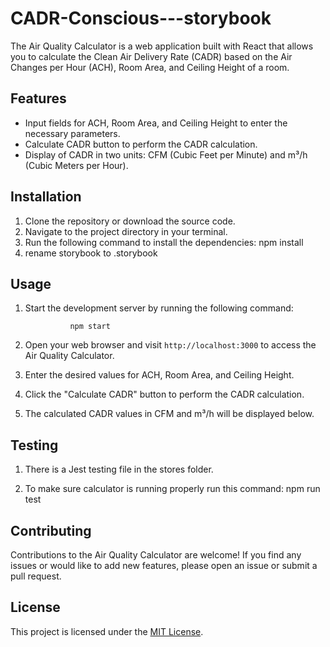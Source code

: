 # CADR-Conscious---storybook
The Air Quality Calculator is a web application built with React that allows you to calculate the Clean Air Delivery Rate (CADR) based on the Air Changes per Hour (ACH), Room Area, and Ceiling Height of a room.

## Features

- Input fields for ACH, Room Area, and Ceiling Height to enter the necessary parameters.
- Calculate CADR button to perform the CADR calculation.
- Display of CADR in two units: CFM (Cubic Feet per Minute) and m³/h (Cubic Meters per Hour).

## Installation

1. Clone the repository or download the source code.
2. Navigate to the project directory in your terminal.
3. Run the following command to install the dependencies:
                npm install
4. rename storybook to .storybook
## Usage

1. Start the development server by running the following command:

                 npm start 

2. Open your web browser and visit `http://localhost:3000` to access the Air Quality Calculator.

3. Enter the desired values for ACH, Room Area, and Ceiling Height.

4. Click the "Calculate CADR" button to perform the CADR calculation.

5. The calculated CADR values in CFM and m³/h will be displayed below.


## Testing

1. There is a Jest testing file in the stores folder.

2. To make sure calculator is running properly run this command:
                npm run test


## Contributing

Contributions to the Air Quality Calculator are welcome! If you find any issues or would like to add new features, please open an issue or submit a pull request.

## License

This project is licensed under the [MIT License](LICENSE).

